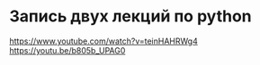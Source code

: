 # Запись двух лекций по python
https://www.youtube.com/watch?v=teinHAHRWg4
https://youtu.be/b805b_UPAG0